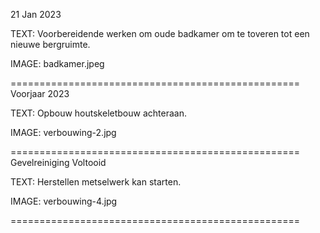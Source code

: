 21 Jan 2023

TEXT: Voorbereidende werken om oude badkamer om te toveren tot een nieuwe bergruimte.

IMAGE: badkamer.jpeg

==================================================
Voorjaar 2023

TEXT: Opbouw houtskeletbouw achteraan.

IMAGE: verbouwing-2.jpg

==================================================
Gevelreiniging Voltooid

TEXT: Herstellen metselwerk kan starten.

IMAGE: verbouwing-4.jpg

==================================================
